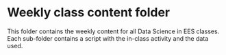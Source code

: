 # Weekly class content folder 
This folder contains the weekly content for all Data Science in EES classes. Each sub-folder contains a script with the in-class activity and the data used. 


